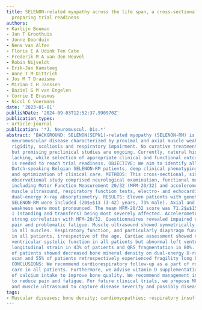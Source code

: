 ```yaml
---
title: SELENON-related myopathy across the life span, a cross-sectional study for
  preparing trial readiness
authors:
- Karlijn Bouman
- Jan T Groothuis
- Jonne Doorduin
- Nens van Alfen
- Floris E A Udink Ten Cate
- Frederik M A van den Heuvel
- Robin Nijveldt
- Erik-Jan Kamsteeg
- Anne T M Dittrich
- Jos M T Draaisma
- Mirian C H Janssen
- Baziel G M van Engelen
- Corrie E Erasmus
- Nicol C Voermans
date: '2023-01-01'
publishDate: '2024-09-03T12:52:37.990970Z'
publication_types:
- article-journal
publication: '*J. Neuromuscul. Dis.*'
abstract: 'BACKGROUND: SELENON(SEPN1)-related myopathy (SELENON-RM) is a rare congenital
  neuromuscular disease characterized by proximal and axial muscle weakness, spinal
  rigidity, scoliosis and respiratory impairment. No curative treatment options exist,
  but promising preclinical studies are ongoing. Currently, natural history data are
  lacking, while selection of appropriate clinical and functional outcome measures
  is needed to reach trial readiness. OBJECTIVE: We aim to identify all Dutch and
  Dutch-speaking Belgian SELENON-RM patients, deep clinical phenotyping, trial readiness
  and optimization of clinical care. METHODS: This cross-sectional, single-center,
  observational study comprised neurological examination, functional measurements
  including Motor Function Measurement 20/32 (MFM-20/32) and accelerometry, questionnaires,
  muscle ultrasound, respiratory function tests, electro- and echocardiography, and
  dual-energy X-ray absorptiometry. RESULTS: Eleven patients with genetically confirmed
  SELENON-RM were included (20$±$13 (3-42) years, 73% male). Axial and proximal muscle
  weakness were most pronounced. The mean MFM-20/32 score was 71.2$±$15.1%, with domain
  1 (standing and transfers) being most severely affected. Accelerometry showed a
  strong correlation with MFM-20/32. Questionnaires revealed impaired quality of life,
  pain and problematic fatigue. Muscle ultrasound showed symmetrically increased echogenicity
  in all muscles. Respiratory function, and particularly diaphragm function, was impaired
  in all patients, irrespective of the age. Cardiac assessment showed normal left
  ventricular systolic function in all patients but abnormal left ventricular global
  longitudinal strain in 43% of patients and QRS fragmentation in 80%. Further, 80%
  of patients showed decreased bone mineral density on dual-energy X-ray absorptiometry
  scan and 55% of patients retrospectively experienced fragility long bone fractures.
  CONCLUSIONS: We recommend cardiorespiratory follow-up as a part of routine clinical
  care in all patients. Furthermore, we advise vitamin D supplementation and optimization
  of calcium intake to improve bone quality. We recommend management interventions
  to reduce pain and fatigue. For future clinical trials, we propose MFM-20/32, accelerometry
  and muscle ultrasound to capture disease severity and possibly disease progression.'
tags:
- Muscular diseases; bone density; cardiomyopathies; respiratory insufficiency
---
```

